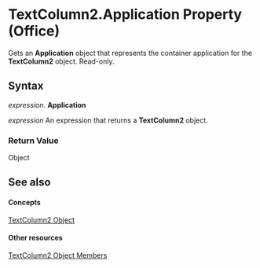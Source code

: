 
# TextColumn2.Application Property (Office)

Gets an  **Application** object that represents the container application for the **TextColumn2** object. Read-only.


## Syntax

 _expression_. **Application**

 _expression_ An expression that returns a **TextColumn2** object.


### Return Value

Object


## See also


#### Concepts


[TextColumn2 Object](631387c1-2b7a-6c98-d05f-c054434c8b9d.md)
#### Other resources


[TextColumn2 Object Members](adfe4540-26e2-b315-6396-313169d503c6.md)
